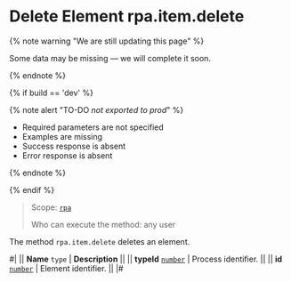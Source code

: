# Delete Element rpa.item.delete

{% note warning "We are still updating this page" %}

Some data may be missing — we will complete it soon.

{% endnote %}

{% if build == 'dev' %}

{% note alert "TO-DO _not exported to prod_" %}

- Required parameters are not specified
- Examples are missing
- Success response is absent
- Error response is absent

{% endnote %}

{% endif %}

> Scope: [`rpa`](../../../scopes/permissions.md)
>
> Who can execute the method: any user

The method `rpa.item.delete` deletes an element.

#|
|| **Name**
`type` | **Description** ||
|| **typeId** 
[`number`](../../../data-types.md) | Process identifier. ||
|| **id** 
[`number`](../../../data-types.md) | Element identifier. ||
|#